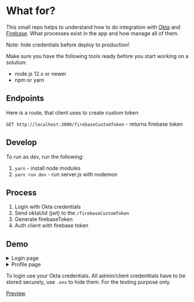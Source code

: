 # What for?

This small repo helps to understand how to do integration with [Okta](https://developer.okta.com) and [Firebase](https://firebase.google.com). What processes exist in the app and how manage all of them. 

Note: hide credentials before deploy to production!

Make sure you have the following tools ready before you start working on a solution:

- node.js 12.x or newer
- npm or yarn

## Endpoints

Here is a route, that client uses to create custom token

`GET http://localhost:3000/firebaseCustomToken` - returns firebase token

## Develop

To run as dev, run the following:

1. `yarn` - install node modules
2. `yarn run dev` - run server.js with nodemon

## Process

1. Login with Okta credentials
2. Send oktaUid (jwt) to the `/firebaseCustomToken`
3. Generate firebaseToken
4. Auth client with firebase token

## Demo

<details>
<summary>Login page</summary>

![](./media/login-page.png)

</details>

<details>
<summary>Profile page</summary>

![](./media/profile-page.png)

</details>

To login use your Okta credentials.
All admin/client credenttials have to be stored securely, use `.env` to hide them. 
For the testing purpose only.

[Preview](https://silent-snow-7174.fly.dev/)